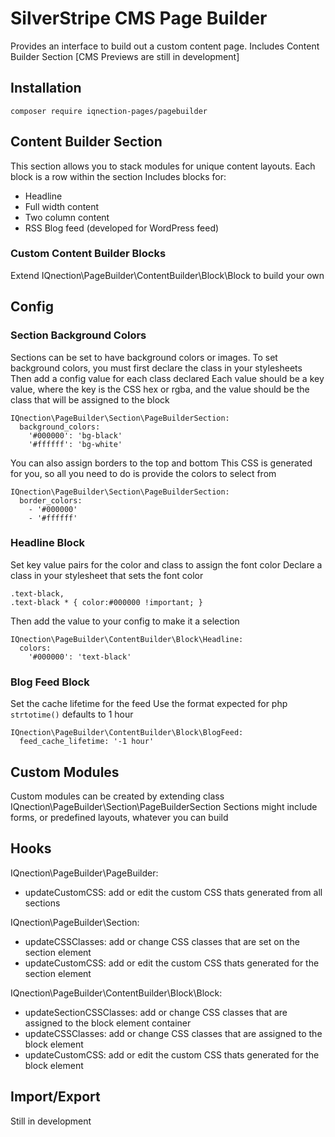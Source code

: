 # SilverStripe CMS Page Builder
Provides an interface to build out a custom content page.
Includes Content Builder Section
[CMS Previews are still in development]

## Installation
```
composer require iqnection-pages/pagebuilder
```

## Content Builder Section
This section allows you to stack modules for unique content layouts. 
Each block is a row within the section
Includes blocks for:
- Headline
- Full width content
- Two column content
- RSS Blog feed (developed for WordPress feed)

### Custom Content Builder Blocks
Extend IQnection\PageBuilder\ContentBuilder\Block\Block to build your own

## Config
### Section Background Colors
Sections can be set to have background colors or images.
To set background colors, you must first declare the class in your stylesheets
Then add a config value for each class declared
Each value should be a key value, where the key is the CSS hex or rgba, and the value should be the class that will be assigned to the block
```
IQnection\PageBuilder\Section\PageBuilderSection:
  background_colors:
    '#000000': 'bg-black'
    '#ffffff': 'bg-white'
```
You can also assign borders to the top and bottom
This CSS is generated for you, so all you need to do is provide the colors to select from
```
IQnection\PageBuilder\Section\PageBuilderSection:
  border_colors:
    - '#000000'
    - '#ffffff'
```

### Headline Block
Set key value pairs for the color and class to assign the font color
Declare a class in your stylesheet that sets the font color
```
.text-black,
.text-black * { color:#000000 !important; }
```

Then add the value to your config to make it a selection
```
IQnection\PageBuilder\ContentBuilder\Block\Headline:
  colors:
    '#000000': 'text-black'
```

### Blog Feed Block
Set the cache lifetime for the feed
Use the format expected for php `strtotime()`
defaults to 1 hour
```
IQnection\PageBuilder\ContentBuilder\Block\BlogFeed:
  feed_cache_lifetime: '-1 hour'
```

## Custom Modules
Custom modules can be created by extending class IQnection\PageBuilder\Section\PageBuilderSection
Sections might include forms, or predefined layouts, whatever you can build

## Hooks
IQnection\PageBuilder\PageBuilder:
- updateCustomCSS: add or edit the custom CSS thats generated from all sections

IQnection\PageBuilder\Section:
- updateCSSClasses: add or change CSS classes that are set on the section element
- updateCustomCSS: add or edit the custom CSS thats generated for the section element

IQnection\PageBuilder\ContentBuilder\Block\Block:
- updateSectionCSSClasses: add or change CSS classes that are assigned to the block element container
- updateCSSClasses: add or change CSS classes that are assigned to the block element
- updateCustomCSS: add or edit the custom CSS thats generated for the block element

## Import/Export
Still in development
